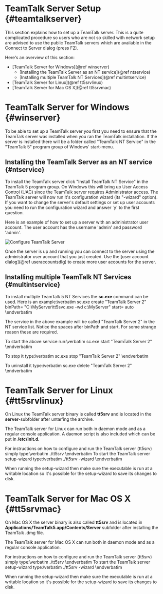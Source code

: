 # TeamTalk Server Setup {#teamtalkserver}

This section explains how to set up a TeamTalk server. This is a quite
complicated procedure so users who are not so skilled with network
setup are advised to use the public TeamTalk servers which are
available in the Connect to Server dialog (press F2).

Here's an overview of this section:

- [TeamTalk Server for Windows](@ref winserver)
  - [Installing the TeamTalk Server as an NT service](@ref ntservice)
  - [Installing multiple TeamTalk NT Services](@ref multintservice)
- [TeamTalk Server for Linux](@ref tt5srvlinux)
- [TeamTalk Server for Mac OS X](@ref tt5srvmac)


# TeamTalk Server for Windows {#winserver}

To be able to set up a TeamTalk server you first you need to ensure that the
TeamTalk server was installed when you ran the TeamTalk
installation. If the server is installed there will be a folder called
"TeamTalk NT Service" in the "TeamTalk 5" program group of Windows'
start-menu.

## Installing the TeamTalk Server as an NT service {#ntservice}

To install the TeamTalk server click "Install TeamTalk NT Service" in
the TeamTalk 5 program group. On Windows this will bring up User
Access Control (UAC) since the TeamTalk server requires Administrator
access. The TeamTalk server will now run it's configuration wizard
(its "-wizard" option). If you want to change the server's default
settings or set up user accounts you need to run the configuration
wizard and answer 'y' to the first question.

Here is an example of how to set up a server with an administrator
user account. The user account has the username 'admin' and password
'admin'.

![Configure TeamTalk Server](serverconfig.png "Configure TeamTalk Server")

Once the server is up and running you can connect to the server using
the administrator user account that you just created. Use the
[user account dialog](@ref useraccountsdlg) to create more user accounts
for the server.


## Installing multiple TeamTalk NT Services {#multintservice}

To install multiple TeamTalk 5 NT Services the **sc.exe** command can
be used. Here is an example:\verbatim
sc.exe create "TeamTalk Server 2" binPath= "C:\MyServer\tt5svc.exe -wd c:\MyServer" start= auto
\endverbatim

The service in the above example will be called "TeamTalk Server 2" in
the NT service list. Notice the spaces after binPath and start. For
some strange reason these are required.

To start the above service run:\verbatim
sc.exe start "TeamTalk Server 2"
\endverbatim

To stop it type:\verbatim
sc.exe stop "TeamTalk Server 2"
\endverbatim

To uninstall it type:\verbatim
sc.exe delete "TeamTalk Server 2"
\endverbatim

# TeamTalk Server for Linux {#tt5srvlinux}

On Linux the TeamTalk server binary is called **tt5srv** and is 
located in the **server**-subfolder after untar'ing the archive.

The TeamTalk server for Linux can run both in daemon mode and as a regular
console application. A daemon script is also included which can be put in
**/etc/init.d**.

For instructions on how to configure and run the TeamTalk server
(tt5srv) simply type:\verbatim
./tt5srv
\endverbatim
To start the TeamTalk server setup-wizard type:\verbatim
./tt5srv -wizard
\endverbatim

When running the setup-wizard then make sure the executable is run at
a writable location so it's possible for the setup-wizard to save its
changes to disk.


# TeamTalk Server for Mac OS X {#tt5srvmac}

On Mac OS X the server binary is also called **tt5srv** and is located
in **Applications/TeamTalk5.app/Contents/Server** subfolder after
installing the TeamTalk .dmg file.

The TeamTalk server for Mac OS X can run both in daemon mode and as a regular
console application.

For instructions on how to configure and run the TeamTalk server
(tt5srv) simply type:\verbatim
./tt5srv
\endverbatim
To start the TeamTalk server setup-wizard type:\verbatim
./tt5srv -wizard
\endverbatim

When running the setup-wizard then make sure the executable is run at
a writable location so it's possible for the setup-wizard to save its
changes to disk.
